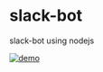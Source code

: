 # slack-bot
slack-bot using nodejs

[![demo]([demo](https://drive.google.com/file/d/1lYTsMgavZNvjz5lSs_Zmpgr1OVNOy1Rr/view?usp=sharing)https://drive.google.com/file/d/1lYTsMgavZNvjz5lSs_Zmpgr1OVNOy1Rr/view?usp=sharing)](https://drive.google.com/file/d/1lYTsMgavZNvjz5lSs_Zmpgr1OVNOy1Rr/view?usp=sharing)
